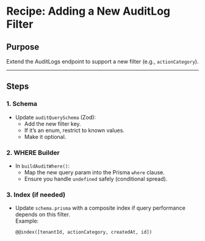 # Recipe: Adding a New AuditLog Filter

## Purpose
Extend the AuditLogs endpoint to support a new filter (e.g., `actionCategory`).

---

## Steps

### 1. Schema
- Update `auditQuerySchema` (Zod):
  - Add the new filter key.
  - If it’s an enum, restrict to known values.
  - Make it optional.

### 2. WHERE Builder
- In `buildAuditWhere()`:
  - Map the new query param into the Prisma `where` clause.
  - Ensure you handle `undefined` safely (conditional spread).

### 3. Index (if needed)
- Update `schema.prisma` with a composite index if query performance depends on this filter.  
  Example:
  ```prisma
  @@index([tenantId, actionCategory, createdAt, id])
